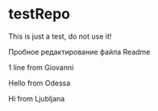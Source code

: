 testRepo
========

This is just a test, do not use it!

Пробное редактирование файла Readme

1 line from Giovanni

Hello from Odessa

Hi from Ljubljana

